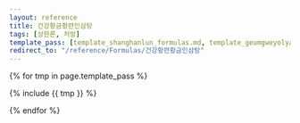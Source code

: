 ```yaml
---
layout: reference
title: 건강황금황련인삼탕
tags: [상한론, 처방]
template_pass: [template_shanghanlun_formulas.md, template_geumgweyolyag_formulas.md, template_etc_formulas.md]
redirect_to: "/reference/Formulas/건강황련황금인삼탕"
---
```



{% for tmp in page.template_pass %}

{% include {{ tmp }} %}

{% endfor %}
